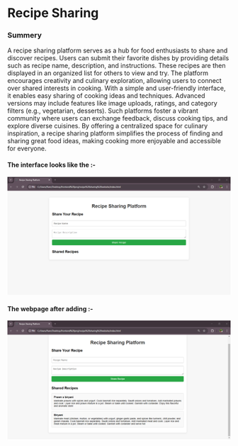 <h1>
  Recipe Sharing
</h1>
<h3>
  Summery 
</h3>
<p>
  A recipe sharing platform serves as a hub for food enthusiasts to share and discover recipes. Users can submit their favorite dishes by providing details such as recipe name, description, and instructions. These recipes are then displayed in an organized list for others to view and try. The platform encourages creativity and culinary exploration, allowing users to connect over shared interests in cooking. With a simple and user-friendly interface, it enables easy sharing of cooking ideas and techniques. Advanced versions may include features like image uploads, ratings, and category filters (e.g., vegetarian, desserts). Such platforms foster a vibrant community where users can exchange feedback, discuss cooking tips, and explore diverse cuisines. By offering a centralized space for culinary inspiration, a recipe sharing platform simplifies the process of finding and sharing great food ideas, making cooking more enjoyable and accessible for everyone.
</p>
<h4>
  The interface looks like the :-
</h4>
<img src ="recipeinterface.png" >
<h4>
  The webpage after adding :-
</h4>
<img src = "recipeall.png">
